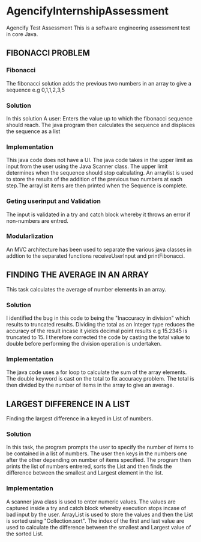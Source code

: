 # AgencifyInternshipAssessment
Agencify Test Assessment
This is a software engineering assessment test in core Java.


## FIBONACCI PROBLEM

### Fibonacci
The fibonacci solution adds the previous two numbers in an array to give a sequence e.g 0,1,1,2,3,5

### Solution
In this solution A user:
Enters the value up to which the fibonacci sequence should reach. The java program then calculates the sequence and displaces the sequence as a list

### Implementation
This java code does not have a UI. The java code takes in the upper limit as input from the user using the Java Scanner class. The upper limit determines when the sequence should stop calculating.
An arraylist is used to store the results of the addition of the previous two numbers at each step.The arraylist items are then printed when the Sequence is complete.

### Geting userinput and Validation
The input is validated in a try and catch block whereby it throws an error if non-numbers are entred.

### Modularlization 
An MVC architecture has been used to separate the various java classes in addtion to the separated functions receiveUserInput and printFibonacci.



## FINDING THE AVERAGE IN AN ARRAY
This task calculates the average of number elements in an array. 

### Solution
I identified the bug in this code to being the "Inaccuracy in division" which results to truncated results. Dividing the total as an Integer type reduces the accuracy of the result incase it yields decimal point results e.g 15.2345 is truncated to 15. I therefore corrected the code by casting the total value to double before performing the division operation is undertaken.  

### Implementation
The java code uses a for loop to calculate the sum of the array elements. The double keyword is cast on the total to fix accuracy problem. The total is then divided by the number of items in the array to give an average.



## LARGEST DIFFERENCE IN A LIST
Finding the largest difference in a keyed in List of numbers.

### Solution
In this task, the program prompts the user to specify the number of items to be contained in a list of numbers. The user then keys in the numbers one after the other depending on number of items specified. The program then prints the list of numbers entrered, sorts the List and then finds the difference between the smallest and Largest element in the list.

### Implementation
A scanner java class is used to enter numeric values. The values are captured inside a try and catch block whereby execution stops incase of bad input by the user. ArrayList is used to store the values and then the List is sorted using "Collection.sort". The index of the first and last value are used to calculate the difference between the smallest and Largest value of the sorted List.  


